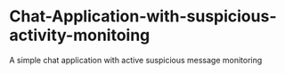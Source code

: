 # Chat-Application-with-suspicious-activity-monitoing
A simple chat application with active suspicious message monitoring 
